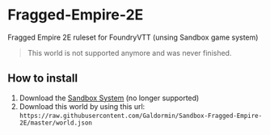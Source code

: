 # Fragged-Empire-2E
Fragged Empire 2E ruleset for FoundryVTT (unsing Sandbox game system)

> This world is not supported anymore and was never finished.

## How to install

1. Download the [Sandbox System](https://foundryvtt.com/packages/sandbox) (no longer supported)
2. Download this world by using this url: `https://raw.githubusercontent.com/Galdormin/Sandbox-Fragged-Empire-2E/master/world.json`

